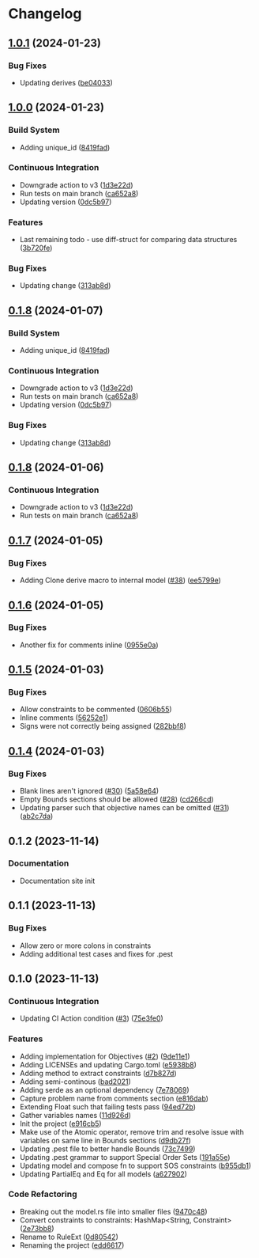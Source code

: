 # Changelog

## [1.0.1](https://github.com/dandxy89/lp_parser_rs/compare/v1.0.0...v1.0.1) (2024-01-23)


### Bug Fixes

* Updating derives ([be04033](https://github.com/dandxy89/lp_parser_rs/commit/be04033f7934742f8a117dacd1a31d481d40bc33))

## [1.0.0](https://github.com/dandxy89/lp_parser_rs/compare/v0.1.7...v1.0.0) (2024-01-23)


### Build System

* Adding unique_id ([8419fad](https://github.com/dandxy89/lp_parser_rs/commit/8419fad6834bb70a59d82a4220f920c3233effbe))


### Continuous Integration

* Downgrade action to v3 ([1d3e22d](https://github.com/dandxy89/lp_parser_rs/commit/1d3e22d00cc78a81a6cbd323c3530fd7ac1fd2d0))
* Run tests on main branch ([ca652a8](https://github.com/dandxy89/lp_parser_rs/commit/ca652a866d19fea9b94d737ff60856bbdc446cca))
* Updating version ([0dc5b97](https://github.com/dandxy89/lp_parser_rs/commit/0dc5b970b02cee162002d72f62b60d61d1d656ea))


### Features

* Last remaining todo - use diff-struct for comparing data structures ([3b720fe](https://github.com/dandxy89/lp_parser_rs/commit/3b720feaed2006bf8ee5375e366c3a65e29e1425))


### Bug Fixes

* Updating change ([313ab8d](https://github.com/dandxy89/lp_parser_rs/commit/313ab8d55de9d599e02cb68c7542cb5c0b9f166a))

## [0.1.8](https://github.com/dandxy89/lp_parser_rs/compare/v0.1.7...v0.1.8) (2024-01-07)


### Build System

* Adding unique_id ([8419fad](https://github.com/dandxy89/lp_parser_rs/commit/8419fad6834bb70a59d82a4220f920c3233effbe))


### Continuous Integration

* Downgrade action to v3 ([1d3e22d](https://github.com/dandxy89/lp_parser_rs/commit/1d3e22d00cc78a81a6cbd323c3530fd7ac1fd2d0))
* Run tests on main branch ([ca652a8](https://github.com/dandxy89/lp_parser_rs/commit/ca652a866d19fea9b94d737ff60856bbdc446cca))
* Updating version ([0dc5b97](https://github.com/dandxy89/lp_parser_rs/commit/0dc5b970b02cee162002d72f62b60d61d1d656ea))


### Bug Fixes

* Updating change ([313ab8d](https://github.com/dandxy89/lp_parser_rs/commit/313ab8d55de9d599e02cb68c7542cb5c0b9f166a))

## [0.1.8](https://github.com/dandxy89/lp_parser_rs/compare/v0.1.7...v0.1.8) (2024-01-06)


### Continuous Integration

* Downgrade action to v3 ([1d3e22d](https://github.com/dandxy89/lp_parser_rs/commit/1d3e22d00cc78a81a6cbd323c3530fd7ac1fd2d0))
* Run tests on main branch ([ca652a8](https://github.com/dandxy89/lp_parser_rs/commit/ca652a866d19fea9b94d737ff60856bbdc446cca))

## [0.1.7](https://github.com/dandxy89/lp_parser_rs/compare/v0.1.6...v0.1.7) (2024-01-05)


### Bug Fixes

* Adding Clone derive macro to internal model ([#38](https://github.com/dandxy89/lp_parser_rs/issues/38)) ([ee5799e](https://github.com/dandxy89/lp_parser_rs/commit/ee5799ead46f2d8eaf9a607d0a2fb5ae6adb4714))

## [0.1.6](https://github.com/dandxy89/lp_parser_rs/compare/v0.1.5...v0.1.6) (2024-01-05)


### Bug Fixes

* Another fix for comments inline ([0955e0a](https://github.com/dandxy89/lp_parser_rs/commit/0955e0afbdaaf70e86b80567100e34563df11014))

## [0.1.5](https://github.com/dandxy89/lp_parser_rs/compare/v0.1.4...v0.1.5) (2024-01-03)


### Bug Fixes

* Allow constraints to be commented ([0606b55](https://github.com/dandxy89/lp_parser_rs/commit/0606b553da043e6c7d9e543d1a1d80693918d582))
* Inline comments ([56252e1](https://github.com/dandxy89/lp_parser_rs/commit/56252e194c485304578977d63612e7a1764f20ab))
* Signs were not correctly being assigned ([282bbf8](https://github.com/dandxy89/lp_parser_rs/commit/282bbf8178b345187e9f6407d0789d6102563d55))

## [0.1.4](https://github.com/dandxy89/lp_parser_rs/compare/v0.1.3...v0.1.4) (2024-01-03)


### Bug Fixes

* Blank lines aren't ignored ([#30](https://github.com/dandxy89/lp_parser_rs/issues/30)) ([5a58e64](https://github.com/dandxy89/lp_parser_rs/commit/5a58e64638e2aeb618a5291199cd454866b1d058))
* Empty Bounds sections should be allowed ([#28](https://github.com/dandxy89/lp_parser_rs/issues/28)) ([cd266cd](https://github.com/dandxy89/lp_parser_rs/commit/cd266cd51082ae63d94e9df134b75ddd99dae8ed))
* Updating parser such that objective names can be omitted ([#31](https://github.com/dandxy89/lp_parser_rs/issues/31)) ([ab2c7da](https://github.com/dandxy89/lp_parser_rs/commit/ab2c7daf53b591c353057e75d6cefa4d4c17988a))

## 0.1.2 (2023-11-14)

### Documentation

* Documentation site init

## 0.1.1 (2023-11-13)

### Bug Fixes

* Allow zero or more colons in constraints
* Adding additional test cases and fixes for .pest

## 0.1.0 (2023-11-13)

### Continuous Integration

* Updating CI Action condition ([#3](https://github.com/dandxy89/lp_parser_rs/issues/3)) ([75e3fe0](https://github.com/dandxy89/lp_parser_rs/commit/75e3fe057ce8461e339c4697bf9790aec56ccd84))

### Features

* Adding implementation for Objectives ([#2](https://github.com/dandxy89/lp_parser_rs/issues/2)) ([9de11e1](https://github.com/dandxy89/lp_parser_rs/commit/9de11e1e721cbd8e2c8831eaf6b72650b6ac0947))
* Adding LICENSEs and updating Cargo.toml ([e5938b8](https://github.com/dandxy89/lp_parser_rs/commit/e5938b8aa72c12c7ea627d2e14d06f69a71b770b))
* Adding method to extract constraints ([d7b827d](https://github.com/dandxy89/lp_parser_rs/commit/d7b827d744b96288d350af7ae3689aa337adcfd6))
* Adding semi-continous ([bad2021](https://github.com/dandxy89/lp_parser_rs/commit/bad2021754793ebdf9980029f0053244d527a87f))
* Adding serde as an optional dependency ([7e78069](https://github.com/dandxy89/lp_parser_rs/commit/7e78069ad4643a7ba099088b13344546425f0de1))
* Capture problem name from comments section ([e816dab](https://github.com/dandxy89/lp_parser_rs/commit/e816dabdfe2b0558bac646dcb28a41378bf54728))
* Extending Float such that failing tests pass ([94ed72b](https://github.com/dandxy89/lp_parser_rs/commit/94ed72bc8a072541af835e9a3fede160b59f2f8a))
* Gather variables names ([11d926d](https://github.com/dandxy89/lp_parser_rs/commit/11d926dfb12a1807c2990789d34b27a158b2345b))
* Init the project ([e916cb5](https://github.com/dandxy89/lp_parser_rs/commit/e916cb570bdf789ed7c295febf123db0127390b2))
* Make use of the Atomic operator, remove trim and resolve issue with variables on same line in Bounds sections ([d9db27f](https://github.com/dandxy89/lp_parser_rs/commit/d9db27fdceec2b585b9e34d19993999415f72311))
* Updating .pest file to better handle Bounds ([73c7499](https://github.com/dandxy89/lp_parser_rs/commit/73c7499f5e72bbe59c7edaa81100f528afc1e05b))
* Updating .pest grammar to support Special Order Sets ([191a55e](https://github.com/dandxy89/lp_parser_rs/commit/191a55e425c096268148cba8a57bfef44f996ea5))
* Updating model and compose fn to support SOS constraints ([b955db1](https://github.com/dandxy89/lp_parser_rs/commit/b955db1baa51d3356c4ae6123239480fc480eb73))
* Updating PartialEq and Eq for all models ([a627902](https://github.com/dandxy89/lp_parser_rs/commit/a6279025132debdc6e3ca8166c8b0545dce284ae))

### Code Refactoring

* Breaking out the model.rs file into smaller files ([9470c48](https://github.com/dandxy89/lp_parser_rs/commit/9470c4877f05aabe22b853a816862c78521772e9))
* Convert constraints to constraints: HashMap&lt;String, Constraint&gt; ([2e73bb8](https://github.com/dandxy89/lp_parser_rs/commit/2e73bb8af34832fbc66425c0b07b46f1e013ddbe))
* Rename to RuleExt ([0d80542](https://github.com/dandxy89/lp_parser_rs/commit/0d80542af81c133256171f2c7d335bb2244dbdcd))
* Renaming the project ([edd6617](https://github.com/dandxy89/lp_parser_rs/commit/edd6617cab47868a09f5260de8668dfd15df9220))

